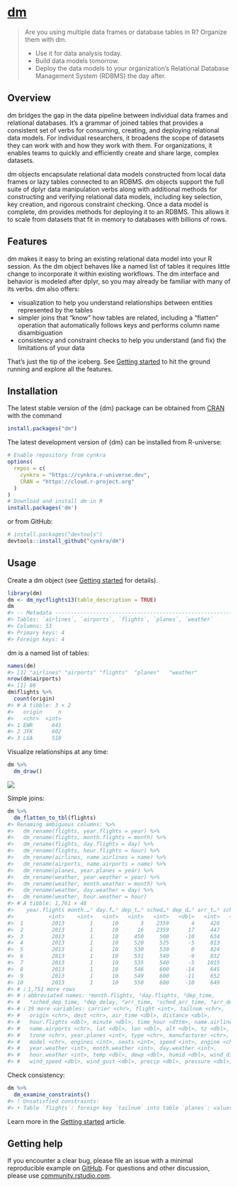 # [dm](https://dm.cynkra.com/)

> Are you using multiple data frames or database tables in R? Organize
> them with dm.
>
> - Use it for data analysis today.
> - Build data models tomorrow.
> - Deploy the data models to your organization’s Relational Database
>   Management System (RDBMS) the day after.

## Overview

dm bridges the gap in the data pipeline between individual data frames
and relational databases. It’s a grammar of joined tables that provides
a consistent set of verbs for consuming, creating, and deploying
relational data models. For individual researchers, it broadens the
scope of datasets they can work with and how they work with them. For
organizations, it enables teams to quickly and efficiently create and
share large, complex datasets.

dm objects encapsulate relational data models constructed from local
data frames or lazy tables connected to an RDBMS. dm objects support the
full suite of dplyr data manipulation verbs along with additional
methods for constructing and verifying relational data models, including
key selection, key creation, and rigorous constraint checking. Once a
data model is complete, dm provides methods for deploying it to an
RDBMS. This allows it to scale from datasets that fit in memory to
databases with billions of rows.

## Features

dm makes it easy to bring an existing relational data model into your R
session. As the dm object behaves like a named list of tables it
requires little change to incorporate it within existing workflows. The
dm interface and behavior is modeled after dplyr, so you may already be
familiar with many of its verbs. dm also offers:

- visualization to help you understand relationships between entities
  represented by the tables
- simpler joins that “know” how tables are related, including a
  “flatten” operation that automatically follows keys and performs
  column name disambiguation
- consistency and constraint checks to help you understand (and fix) the
  limitations of your data

That’s just the tip of the iceberg. See [Getting
started](https://dm.cynkra.com/articles/dm.html) to hit the ground
running and explore all the features.

## Installation

The latest stable version of the {dm} package can be obtained from
[CRAN](https://CRAN.R-project.org/package=dm) with the command

``` r
install.packages("dm")
```

The latest development version of {dm} can be installed from R-universe:

``` r
# Enable repository from cynkra
options(
  repos = c(
    cynkra = "https://cynkra.r-universe.dev",
    CRAN = "https://cloud.r-project.org"
  )
)
# Download and install dm in R
install.packages('dm')
```

or from GitHub:

``` r
# install.packages("devtools")
devtools::install_github("cynkra/dm")
```

## Usage

Create a dm object (see [Getting
started](https://dm.cynkra.com/articles/dm.html) for details).

``` r
library(dm)
dm <- dm_nycflights13(table_description = TRUE)
dm
#> -- Metadata --------------------------------------------------------------------
#> Tables: `airlines`, `airports`, `flights`, `planes`, `weather`
#> Columns: 53
#> Primary keys: 4
#> Foreign keys: 4
```

dm is a named list of tables:

``` r
names(dm)
#> [1] "airlines" "airports" "flights"  "planes"   "weather"
nrow(dm$airports)
#> [1] 86
dm$flights %>%
  count(origin)
#> # A tibble: 3 × 2
#>   origin     n
#>   <chr>  <int>
#> 1 EWR      641
#> 2 JFK      602
#> 3 LGA      518
```

Visualize relationships at any time:

``` r
dm %>%
  dm_draw()
```

![](reference/figures/README-draw.svg)

Simple joins:

``` r
dm %>%
  dm_flatten_to_tbl(flights)
#> Renaming ambiguous columns: %>%
#>   dm_rename(flights, year.flights = year) %>%
#>   dm_rename(flights, month.flights = month) %>%
#>   dm_rename(flights, day.flights = day) %>%
#>   dm_rename(flights, hour.flights = hour) %>%
#>   dm_rename(airlines, name.airlines = name) %>%
#>   dm_rename(airports, name.airports = name) %>%
#>   dm_rename(planes, year.planes = year) %>%
#>   dm_rename(weather, year.weather = year) %>%
#>   dm_rename(weather, month.weather = month) %>%
#>   dm_rename(weather, day.weather = day) %>%
#>   dm_rename(weather, hour.weather = hour)
#> # A tibble: 1,761 × 48
#>    year.flights month.…¹ day.f…² dep_t…³ sched…⁴ dep_d…⁵ arr_t…⁶ sched…⁷ arr_d…⁸
#>           <int>    <int>   <int>   <int>   <int>   <dbl>   <int>   <int>   <dbl>
#>  1         2013        1      10       3    2359       4     426     437     -11
#>  2         2013        1      10      16    2359      17     447     444       3
#>  3         2013        1      10     450     500     -10     634     648     -14
#>  4         2013        1      10     520     525      -5     813     820      -7
#>  5         2013        1      10     530     530       0     824     829      -5
#>  6         2013        1      10     531     540      -9     832     850     -18
#>  7         2013        1      10     535     540      -5    1015    1017      -2
#>  8         2013        1      10     546     600     -14     645     709     -24
#>  9         2013        1      10     549     600     -11     652     724     -32
#> 10         2013        1      10     550     600     -10     649     703     -14
#> # ℹ 1,751 more rows
#> # ℹ abbreviated names: ¹​month.flights, ²​day.flights, ³​dep_time,
#> #   ⁴​sched_dep_time, ⁵​dep_delay, ⁶​arr_time, ⁷​sched_arr_time, ⁸​arr_delay
#> # ℹ 39 more variables: carrier <chr>, flight <int>, tailnum <chr>,
#> #   origin <chr>, dest <chr>, air_time <dbl>, distance <dbl>,
#> #   hour.flights <dbl>, minute <dbl>, time_hour <dttm>, name.airlines <chr>,
#> #   name.airports <chr>, lat <dbl>, lon <dbl>, alt <dbl>, tz <dbl>, dst <chr>,
#> #   tzone <chr>, year.planes <int>, type <chr>, manufacturer <chr>,
#> #   model <chr>, engines <int>, seats <int>, speed <int>, engine <chr>,
#> #   year.weather <int>, month.weather <int>, day.weather <int>,
#> #   hour.weather <int>, temp <dbl>, dewp <dbl>, humid <dbl>, wind_dir <dbl>,
#> #   wind_speed <dbl>, wind_gust <dbl>, precip <dbl>, pressure <dbl>, …
```

Check consistency:

``` r
dm %>%
  dm_examine_constraints()
#> ! Unsatisfied constraints:
#> • Table `flights`: foreign key `tailnum` into table `planes`: values of `flights$tailnum` not in `planes$tailnum`: N725MQ (6), N537MQ (5), N722MQ (5), N730MQ (5), N736MQ (5), …
```

Learn more in the [Getting
started](https://dm.cynkra.com/articles/dm.html) article.

## Getting help

If you encounter a clear bug, please file an issue with a minimal
reproducible example on [GitHub](https://github.com/cynkra/dm/issues).
For questions and other discussion, please use
[community.rstudio.com](https://community.rstudio.com/).

